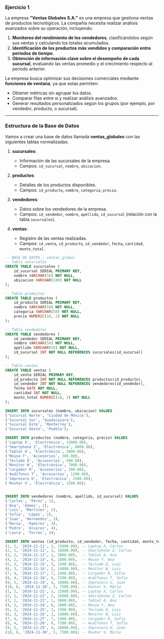 ### Ejercicio 1

La empresa **"Ventas Globales S.A."** es una empresa que gestiona ventas de productos tecnológicos. La compañía necesita realizar análisis avanzados sobre su operación, incluyendo:

1. **Monitoreo del rendimiento de los vendedores**, clasificándolos según sus ventas y calculando los totales acumulados.
2. **Identificación de los productos más vendidos y comparación entre períodos de tiempo**.
3. **Obtención de información clave sobre el desempeño de cada sucursal**, evaluando las ventas promedio y el crecimiento respecto al período anterior.

La empresa busca optimizar sus decisiones comerciales mediante **funciones de ventana**, ya que estas permiten:
- Obtener métricas sin agrupar los datos.
- Comparar filas entre sí y realizar análisis avanzados.
- Generar resultados personalizados según los grupos (por ejemplo, por vendedor, producto, o sucursal).

---

### Estructura de la Base de Datos

Vamos a crear una base de datos llamada **ventas_globales** con las siguientes tablas normalizadas:

1. **sucursales**:
   - Información de las sucursales de la empresa.
   - Campos: `id_sucursal`, `nombre`, `ubicacion`.

2. **productos**:
   - Detalles de los productos disponibles.
   - Campos: `id_producto`, `nombre`, `categoria`, `precio`.

3. **vendedores**:
   - Datos sobre los vendedores de la empresa.
   - Campos: `id_vendedor`, `nombre`, `apellido`, `id_sucursal` (relación con la tabla `sucursales`).

4. **ventas**:
   - Registro de las ventas realizadas.
   - Campos: `id_venta`, `id_producto`, `id_vendedor`, `fecha`, `cantidad`, `monto_total`.


```sql
-- BASE DE DATOS : ventas_global
-- Tabla sucursales
CREATE TABLE sucursales (
    id_sucursal SERIAL PRIMARY KEY,
    nombre VARCHAR(50) NOT NULL,
    ubicacion VARCHAR(100) NOT NULL
);

-- Tabla productos
CREATE TABLE productos (
    id_producto SERIAL PRIMARY KEY,
    nombre VARCHAR(50) NOT NULL,
    categoria VARCHAR(50) NOT NULL,
    precio NUMERIC(10, 2) NOT NULL
);

-- Tabla vendedores
CREATE TABLE vendedores (
    id_vendedor SERIAL PRIMARY KEY,
    nombre VARCHAR(50) NOT NULL,
    apellido VARCHAR(50) NOT NULL,
    id_sucursal INT NOT NULL REFERENCES sucursales(id_sucursal)
);

-- Tabla ventas
CREATE TABLE ventas (
    id_venta SERIAL PRIMARY KEY,
    id_producto INT NOT NULL REFERENCES productos(id_producto),
    id_vendedor INT NOT NULL REFERENCES vendedores(id_vendedor),
    fecha DATE NOT NULL,
    cantidad INT NOT NULL,
    monto_total NUMERIC(10, 2) NOT NULL
);

INSERT INTO sucursales (nombre, ubicacion) VALUES
('Sucursal Norte', 'Ciudad de México'),
('Sucursal Sur', 'Guadalajara'),
('Sucursal Este', 'Monterrey'),
('Sucursal Oeste', 'Puebla');

INSERT INTO productos (nombre, categoria, precio) VALUES
('Laptop X', 'Electrónica', 15000.00),
('Smartphone Z', 'Electrónica', 8000.00),
('Tablet A', 'Electrónica', 5000.00),
('Mouse Y', 'Accesorios', 300.00),
('Teclado Q', 'Accesorios', 500.00),
('Monitor W', 'Electrónica', 7000.00),
('Cargador R', 'Accesorios', 200.00),
('Audífonos T', 'Accesorios', 1200.00),
('Impresora U', 'Electrónica', 2500.00),
('Router V', 'Electrónica', 1500.00);


INSERT INTO vendedores (nombre, apellido, id_sucursal) VALUES
('Carlos', 'Pérez', 1),
('Ana', 'Gómez', 1),
('Luis', 'Martínez', 2),
('Sofía', 'López', 2),
('Juan', 'Hernández', 3),
('María', 'Ramírez', 3),
('Pedro', 'Alvarez', 4),
('Laura', 'Torres', 4);

INSERT INTO ventas (id_producto, id_vendedor, fecha, cantidad, monto_total) VALUES
(1, 1, '2024-11-11', 1, 15000.00), -- Laptop X, Carlos
(2, 1, '2024-11-12', 2, 16000.00), -- Smartphone Z, Carlos
(3, 2, '2024-11-13', 1, 5000.00),  -- Tablet A, Ana
(4, 2, '2024-11-14', 6, 1800.00),  -- Mouse Y, Ana
(5, 3, '2024-11-15', 3, 1500.00),  -- Teclado Q, Luis
(6, 3, '2024-11-16', 2, 14000.00), -- Monitor W, Luis
(7, 4, '2024-11-17', 7, 1400.00),  -- Cargador R, Sofía
(8, 4, '2024-11-18', 6, 7200.00),  -- Audífonos T, Sofía
(9, 5, '2024-11-19', 4, 10000.00), -- Impresora U, Juan
(10, 6, '2024-11-20', 5, 7500.00), -- Router V, María
(1, 1, '2024-11-21', 1, 15000.00), -- Laptop X, Carlos
(2, 1, '2024-11-22', 2, 16000.00), -- Smartphone Z, Carlos
(3, 2, '2024-11-23', 1, 5000.00),  -- Tablet A, Ana
(4, 2, '2024-11-24', 6, 1800.00),  -- Mouse Y, Ana
(5, 3, '2024-11-25', 3, 1500.00),  -- Teclado Q, Luis
(6, 3, '2024-11-26', 2, 14000.00), -- Monitor W, Luis
(7, 4, '2024-11-27', 7, 1400.00),  -- Cargador R, Sofía
(8, 4, '2024-11-28', 6, 7200.00),  -- Audífonos T, Sofía
(9, 5, '2024-11-29', 4, 10000.00), -- Impresora U, Juan
(10, 6, '2024-11-30', 5, 7500.00); -- Router V, María
```
